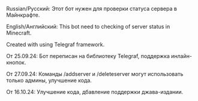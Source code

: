 Russian/Русский: Этот бот нужен для проверки статуса сервера в Майнкрафте.

English/Английский: This bot need to checking of server status in Minecraft.

Created with using Telegraf framework.

От 25.09.24:
Бот переписан на библиотеку Telegraf, поддержка инлайн-кнопок.

От 27.09.24:
Команды /addserver и /deleteserver могут использовать только админы, улучшение кода.

От 16.10.24:
Улучшение кода, дбавление поддержки джава-издании.
